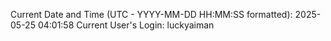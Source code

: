Current Date and Time (UTC - YYYY-MM-DD HH:MM:SS formatted): 2025-05-25 04:01:58
Current User's Login: luckyaiman
